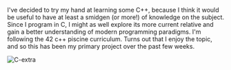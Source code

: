 I've decided to try my hand at learning some C++, because I think it would be useful to have at least a smidgen (or more!) of knowledge on the subject. Since I program in C, I might as well explore its more current relative and gain a better understanding of modern programming paradigms. I'm following the 42 c++ piscine curriculum. Turns out that I enjoy the topic, and so this has been my primary project over the past few weeks.

![C-extra](https://m.media-amazon.com/images/I/913zy32yWFS.jpg) 
